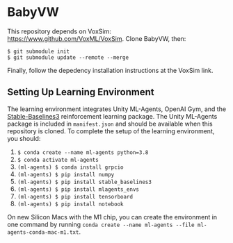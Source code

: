 # BabyVW

This repository depends on VoxSim: https://www.github.com/VoxML/VoxSim.  Clone BabyVW, then:

```
$ git submodule init
$ git submodule update --remote --merge
```

Finally, follow the depedency installation instructions at the VoxSim link.

## Setting Up Learning Environment

The learning environment integrates Unity ML-Agents, OpenAI Gym, and the [Stable-Baselines3](https://stable-baselines3.readthedocs.io/en/master/) reinforcement learning package.  The Unity ML-Agents package is included in `manifest.json` and should be available when this repository is cloned.  To complete the setup of the learning environment, you should:

1. `$ conda create --name ml-agents python=3.8`
2. `$ conda activate ml-agents`
3. `(ml-agents) $ conda install grpcio`
4. `(ml-agents) $ pip install numpy`
5. `(ml-agents) $ pip install stable_baselines3`
6. `(ml-agents) $ pip install mlagents_envs`
7. `(ml-agents) $ pip install tensorboard`
8. `(ml-agents) $ pip install notebook`

On new Silicon Macs with the M1 chip, you can create the environment in one command by running `conda create --name ml-agents --file ml-agents-conda-mac-m1.txt`.
